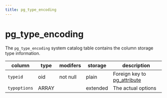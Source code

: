 ```yaml
---
title: pg_type_encoding
---
```


# pg_type_encoding

The `pg_type_encoding` system catalog table contains the column storage type information.

|column|type|modifers|storage|description|
|------|----|--------|-------|-----------|
|`typeid`|oid|not null|plain|Foreign key to [pg_attribute](./pg-attribute.md)|
|`typoptions`|ARRAY| |extended|The actual options|
